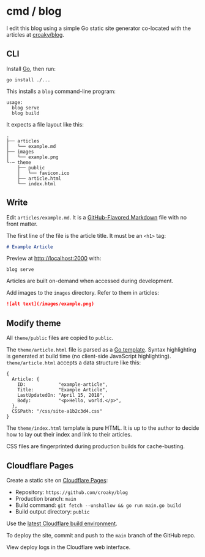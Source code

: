 # cmd / blog

I edit this blog using a simple Go static site generator co-located
with the articles at
[croaky/blog](https://github.com/croaky/blog).

## CLI

Install [Go](https://golang.org/doc/install), then run:

```
go install ./...
```

This installs a `blog` command-line program:

```
usage:
  blog serve
  blog build
```

It expects a file layout like this:

```
.
├── articles
│   └── example.md
├── images
│   └── example.png
└-─ theme
    ├── public
    │   └── favicon.ico
    ├── article.html
    └── index.html
```

## Write

Edit `articles/example.md`.
It is a [GitHub-Flavored Markdown](https://github.github.com/gfm/) file
with no front matter.

The first line of the file is the article title.
It must be an `<h1>` tag:

```md
# Example Article
```

Preview at <http://localhost:2000> with:

```
blog serve
```

Articles are built on-demand when accessed during development.

Add images to the `images` directory.
Refer to them in articles:

```md
![alt text](/images/example.png)
```

## Modify theme

All `theme/public` files are copied to `public`.

The `theme/article.html` file is parsed as a [Go template](https://gowebexamples.com/templates/).
Syntax highlighting is generated at build time (no client-side JavaScript highlighting).
`theme/article.html` accepts a data structure like this:

```
{
  Article: {
    ID:            "example-article",
    Title:         "Example Article",
    LastUpdatedOn: "April 15, 2018",
    Body:          "<p>Hello, world.</p>",
  },
  CSSPath: "/css/site-a1b2c3d4.css"
}
```

The `theme/index.html` template is pure HTML.
It is up to the author to decide how to lay out their index
and link to their articles.

CSS files are fingerprinted during production builds for cache-busting.

## Cloudflare Pages

Create a static site on [Cloudflare Pages](https://developers.cloudflare.com/pages/framework-guides/deploy-anything/):

- Repository: `https://github.com/croaky/blog`
- Production branch: `main`
- Build command: `git fetch --unshallow && go run main.go build`
- Build output directory: `public`


Use the [latest Cloudflare build environment](https://developers.cloudflare.com/pages/configuration/build-image/).

To deploy the site, commit and push to the `main` branch of the GitHub repo.

View deploy logs in the Cloudflare web interface.
